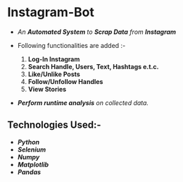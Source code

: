 
# Instagram-Bot


- *An  **Automated System** to **Scrap Data**  from **Instagram***

- Following functionalities are added :-
	1. **Log-In Instagram**
	2. **Search Handle, Users, Text, Hashtags e.t.c.**
	3. **Like/Unlike Posts**
	4. **Follow/Unfollow Handles**
	5. **View Stories**

- ***Perform runtime analysis** on collected data.*


## Technologies Used:- 
- ***Python***
- ***Selenium***
- ***Numpy***
- ***Matplotlib***
- ***Pandas***
